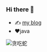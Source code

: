 ### Hi there 👋
- ✍️ [my blog](https://blog.zhang0.cool)
- ❤️java

![贪吃蛇](https://cdn.jsdelivr.net/gh/litter-walker/litter-walker/main/assets/github-contribution-grid-snake.svg)
<!--
**litter-walker/litter-walker** is a ✨ _special_ ✨ repository because its `README.md` (this file) appears on your GitHub profile.

Here are some ideas to get you started:

- 🔭 I’m currently working on ...
- 🌱 I’m currently learning ...
- 👯 I’m looking to collaborate on ...
- 🤔 I’m looking for help with ...
- 💬 Ask me about ...
- 📫 How to reach me: ...
- 😄 Pronouns: ...
- ⚡ Fun fact: ...
-->
